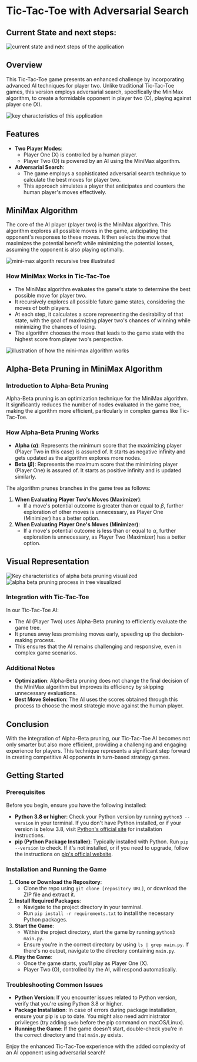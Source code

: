 # Tic-Tac-Toe with Adversarial Search

## Current State and next steps: 

![current state and next steps of the application](./images/current-state-and-next-steps.png)

## Overview
This Tic-Tac-Toe game presents an enhanced challenge by incorporating advanced AI techniques for player two. Unlike traditional Tic-Tac-Toe games, this version employs adversarial search, specifically the MiniMax algorithm, to create a formidable opponent in player two (O), playing against player one (X).

![key characteristics of this application](./images/key-characteristics.png)

## Features
- **Two Player Modes**: 
  - Player One (X) is controlled by a human player.
  - Player Two (O) is powered by an AI using the MiniMax algorithm.
- **Adversarial Search**: 
  - The game employs a sophisticated adversarial search technique to calculate the best moves for player two.
  - This approach simulates a player that anticipates and counters the human player's moves effectively.

## MiniMax Algorithm
The core of the AI player (player two) is the MiniMax algorithm. This algorithm explores all possible moves in the game, anticipating the opponent's responses to these moves. It then selects the move that maximizes the potential benefit while minimizing the potential losses, assuming the opponent is also playing optimally.

![mini-max algorith recursive tree illustrated](https://miro.medium.com/v2/resize:fit:1400/format:webp/1*1_mXxLNvcmJ8s3xzCTd5LQ.png)

### How MiniMax Works in Tic-Tac-Toe
- The MiniMax algorithm evaluates the game's state to determine the best possible move for player two.
- It recursively explores all possible future game states, considering the moves of both players.
- At each step, it calculates a score representing the desirability of that state, with the goal of maximizing player two's chances of winning while minimizing the chances of losing.
- The algorithm chooses the move that leads to the game state with the highest score from player two's perspective.

![illustration of how the mini-max algorithm works](./images/mini-max-algorith-demo.png)

## Alpha-Beta Pruning in MiniMax Algorithm

### Introduction to Alpha-Beta Pruning
Alpha-Beta pruning is an optimization technique for the MiniMax algorithm. It significantly reduces the number of nodes evaluated in the game tree, making the algorithm more efficient, particularly in complex games like Tic-Tac-Toe.

### How Alpha-Beta Pruning Works
- **Alpha ($\alpha$)**: Represents the minimum score that the maximizing player (Player Two in this case) is assured of. It starts as negative infinity and gets updated as the algorithm explores more nodes.
- **Beta ($\beta$)**: Represents the maximum score that the minimizing player (Player One) is assured of. It starts as positive infinity and is updated similarly.

The algorithm prunes branches in the game tree as follows:
1. **When Evaluating Player Two's Moves (Maximizer)**:
   - If a move's potential outcome is greater than or equal to $\beta$, further exploration of other moves is unnecessary, as Player One (Minimizer) has a better option.
2. **When Evaluating Player One's Moves (Minimizer)**:
   - If a move's potential outcome is less than or equal to $\alpha$, further exploration is unnecessary, as Player Two (Maximizer) has a better option.

## Visual Representation 

![Key characteristics of alpha beta pruning visualized](./images/key-characteristics-alpha-beta-pruning.png)
![alpha beta pruning process in tree visualized](./images/alpha-beta-pruning-visualized.png)

### Integration with Tic-Tac-Toe
In our Tic-Tac-Toe AI:
- The AI (Player Two) uses Alpha-Beta pruning to efficiently evaluate the game tree.
- It prunes away less promising moves early, speeding up the decision-making process.
- This ensures that the AI remains challenging and responsive, even in complex game scenarios.


### Additional Notes
- **Optimization**: Alpha-Beta pruning does not change the final decision of the MiniMax algorithm but improves its efficiency by skipping unnecessary evaluations.
- **Best Move Selection**: The AI uses the scores obtained through this process to choose the most strategic move against the human player.

## Conclusion
With the integration of Alpha-Beta pruning, our Tic-Tac-Toe AI becomes not only smarter but also more efficient, providing a challenging and engaging experience for players. This technique represents a significant step forward in creating competitive AI opponents in turn-based strategy games.

## Getting Started

### Prerequisites
Before you begin, ensure you have the following installed:
- **Python 3.8 or higher**: Check your Python version by running `python3 --version` in your terminal. If you don't have Python installed, or if your version is below 3.8, visit [Python's official site](https://www.python.org/downloads/) for installation instructions.
- **pip (Python Package Installer)**: Typically installed with Python. Run `pip --version` to check. If it's not installed, or if you need to upgrade, follow the instructions on [pip's official website](https://pip.pypa.io/en/stable/installing/).

### Installation and Running the Game
1. **Clone or Download the Repository**:
   - Clone the repo using `git clone [repository URL]`, or download the ZIP file and extract it.
2. **Install Required Packages**:
   - Navigate to the project directory in your terminal.
   - Run `pip install -r requirements.txt` to install the necessary Python packages.
3. **Start the Game**:
   - Within the project directory, start the game by running `python3 main.py`.
   - Ensure you're in the correct directory by using `ls | grep main.py`. If there's no output, navigate to the directory containing `main.py`.
4. **Play the Game**:
   - Once the game starts, you'll play as Player One (X).
   - Player Two (O), controlled by the AI, will respond automatically.

### Troubleshooting Common Issues
- **Python Version**: If you encounter issues related to Python version, verify that you're using Python 3.8 or higher.
- **Package Installation**: In case of errors during package installation, ensure your pip is up to date. You might also need administrator privileges (try adding `sudo` before the pip command on macOS/Linux).
- **Running the Game**: If the game doesn't start, double-check you're in the correct directory and that `main.py` exists.


Enjoy the enhanced Tic-Tac-Toe experience with the added complexity of an AI opponent using adversarial search!